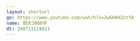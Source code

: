 ```yaml
---
layout: shorturl
go: https://www.youtube.com/watch?v=ZwGH4HZutfA
name: 朗文3000字
dt: 240713124011
---
```


